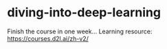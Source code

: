 # diving-into-deep-learning
Finish the course in one week... Learning resource: https://courses.d2l.ai/zh-v2/
